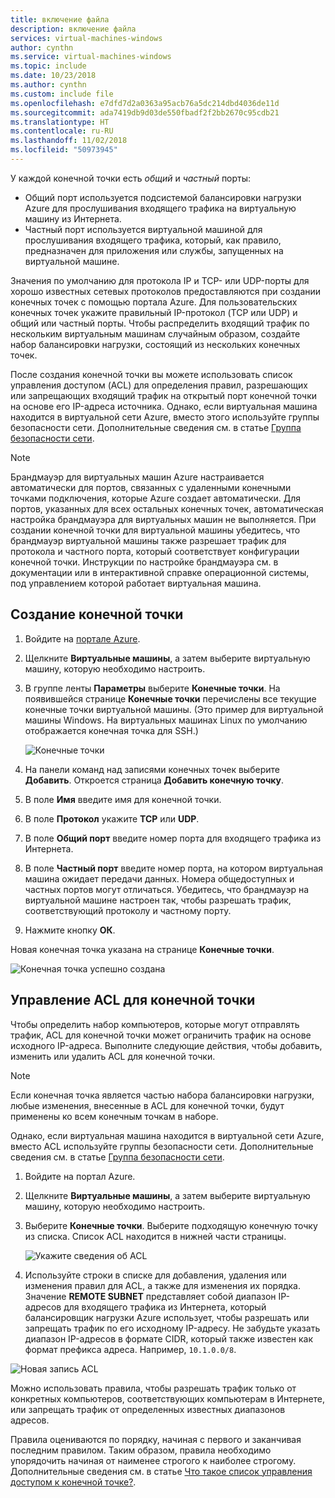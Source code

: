 ```yaml
---
title: включение файла
description: включение файла
services: virtual-machines-windows
author: cynthn
ms.service: virtual-machines-windows
ms.topic: include
ms.date: 10/23/2018
ms.author: cynthn
ms.custom: include file
ms.openlocfilehash: e7dfd7d2a0363a95acb76a5dc214dbd4036de11d
ms.sourcegitcommit: ada7419db9d03de550fbadf2f2bb2670c95cdb21
ms.translationtype: HT
ms.contentlocale: ru-RU
ms.lasthandoff: 11/02/2018
ms.locfileid: "50973945"
---
```

У каждой конечной точки есть *общий* и *частный* порты:

* Общий порт используется подсистемой балансировки нагрузки Azure для прослушивания входящего трафика на виртуальную машину из Интернета.
* Частный порт используется виртуальной машиной для прослушивания входящего трафика, который, как правило, предназначен для приложения или службы, запущенных на виртуальной машине.

Значения по умолчанию для протокола IP и TCP- или UDP-порты для хорошо известных сетевых протоколов предоставляются при создании конечных точек с помощью портала Azure. Для пользовательских конечных точек укажите правильный IP-протокол (TCP или UDP) и общий или частный порты. Чтобы распределить входящий трафик по нескольким виртуальным машинам случайным образом, создайте набор балансировки нагрузки, состоящий из нескольких конечных точек.

После создания конечной точки вы можете использовать список управления доступом (ACL) для определения правил, разрешающих или запрещающих входящий трафик на открытый порт конечной точки на основе его IP-адреса источника. Однако, если виртуальная машина находится в виртуальной сети Azure, вместо этого используйте группы безопасности сети. Дополнительные сведения см. в статье [Группа безопасности сети](../articles/virtual-network/security-overview.md).

> [!NOTE]
> Брандмауэр для виртуальных машин Azure настраивается автоматически для портов, связанных с удаленными конечными точками подключения, которые Azure создает автоматически. Для портов, указанных для всех остальных конечных точек, автоматическая настройка брандмауэра для виртуальных машин не выполняется. При создании конечной точки для виртуальной машины убедитесь, что брандмауэр виртуальной машины также разрешает трафик для протокола и частного порта, который соответствует конфигурации конечной точки. Инструкции по настройке брандмауэра см. в документации или в интерактивной справке операционной системы, под управлением которой работает виртуальная машина.
>
>

## <a name="create-an-endpoint"></a>Создание конечной точки
1. Войдите на [портале Azure](https://portal.azure.com).

2. Щелкните **Виртуальные машины**, а затем выберите виртуальную машину, которую необходимо настроить.

3. В группе ленты **Параметры** выберите **Конечные точки**. На появившейся странице **Конечные точки** перечислены все текущие конечные точки виртуальной машины. (Это пример для виртуальной машины Windows. На виртуальных машинах Linux по умолчанию отображается конечная точка для SSH.)

   <!-- ![Endpoints](./media/virtual-machines-common-classic-setup-endpoints/endpointswindows.png) -->
   ![Конечные точки](./media/virtual-machines-common-classic-setup-endpoints/endpointsblade.png)


4. На панели команд над записями конечных точек выберите **Добавить**. Откроется страница **Добавить конечную точку**.

5. В поле **Имя** введите имя для конечной точки.

6. В поле **Протокол** укажите **TCP** или **UDP**.

7. В поле **Общий порт** введите номер порта для входящего трафика из Интернета. 

8. В поле **Частный порт** введите номер порта, на котором виртуальная машина ожидает передачи данных. Номера общедоступных и частных портов могут отличаться. Убедитесь, что брандмауэр на виртуальной машине настроен так, чтобы разрешать трафик, соответствующий протоколу и частному порту.

9. Нажмите кнопку **ОК**.

Новая конечная точка указана на странице **Конечные точки**.

![Конечная точка успешно создана](./media/virtual-machines-common-classic-setup-endpoints/endpointcreated.png)

## <a name="manage-the-acl-on-an-endpoint"></a>Управление ACL для конечной точки
Чтобы определить набор компьютеров, которые могут отправлять трафик, ACL для конечной точки может ограничить трафик на основе исходного IP-адреса. Выполните следующие действия, чтобы добавить, изменить или удалить ACL для конечной точки.

> [!NOTE]
> Если конечная точка является частью набора балансировки нагрузки, любые изменения, внесенные в ACL для конечной точки, будут применены ко всем конечным точкам в наборе.
>
>

Однако, если виртуальная машина находится в виртуальной сети Azure, вместо ACL используйте группы безопасности сети. Дополнительные сведения см. в статье [Группа безопасности сети](../articles/virtual-network/security-overview.md).

1. Войдите на портал Azure.

2. Щелкните **Виртуальные машины**, а затем выберите виртуальную машину, которую необходимо настроить.

3. Выберите **Конечные точки**. Выберите подходящую конечную точку из списка. Список ACL находится в нижней части страницы.

   ![Укажите сведения об ACL](./media/virtual-machines-common-classic-setup-endpoints/aclpreentry.png)

4. Используйте строки в списке для добавления, удаления или изменения правил для ACL, а также для изменения их порядка. Значение **REMOTE SUBNET** представляет собой диапазон IP-адресов для входящего трафика из Интернета, который балансировщик нагрузки Azure использует, чтобы разрешать или запрещать трафик по его исходному IP-адресу. Не забудьте указать диапазон IP-адресов в формате CIDR, который также известен как формат префикса адреса. Например, `10.1.0.0/8`.

 ![Новая запись ACL](./media/virtual-machines-common-classic-setup-endpoints/newaclentry.png)


Можно использовать правила, чтобы разрешать трафик только от конкретных компьютеров, соответствующих компьютерам в Интернете, или запрещать трафик от определенных известных диапазонов адресов.

Правила оцениваются по порядку, начиная с первого и заканчивая последним правилом. Таким образом, правила необходимо упорядочить начиная от наименее строгого к наиболее строгому. Дополнительные сведения см. в статье [Что такое список управления доступом к конечной точке?](../articles/virtual-network/virtual-networks-acl.md).
